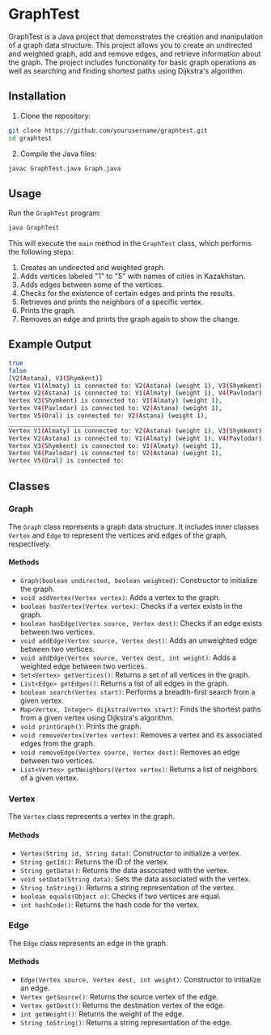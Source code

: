 # GraphTest

GraphTest is a Java project that demonstrates the creation and manipulation of a graph data structure. This project allows you to create an undirected and weighted graph, add and remove edges, and retrieve information about the graph. The project includes functionality for basic graph operations as well as searching and finding shortest paths using Dijkstra's algorithm.

## Installation

1. Clone the repository:

```sh
git clone https://github.com/yourusername/graphtest.git
cd graphtest
```

2. Compile the Java files:

```sh
javac GraphTest.java Graph.java
```

## Usage

Run the `GraphTest` program:

```sh
java GraphTest
```

This will execute the `main` method in the `GraphTest` class, which performs the following steps:

1. Creates an undirected and weighted graph.
2. Adds vertices labeled "1" to "5" with names of cities in Kazakhstan.
3. Adds edges between some of the vertices.
4. Checks for the existence of certain edges and prints the results.
5. Retrieves and prints the neighbors of a specific vertex.
6. Prints the graph.
7. Removes an edge and prints the graph again to show the change.

## Example Output

```sh
true
false
[V2(Astana), V3(Shymkent)]
Vertex V1(Almaty) is connected to: V2(Astana) (weight 1), V3(Shymkent) (weight 1), 
Vertex V2(Astana) is connected to: V1(Almaty) (weight 1), V4(Pavlodar) (weight 1), V5(Oral) (weight 1), 
Vertex V3(Shymkent) is connected to: V1(Almaty) (weight 1), 
Vertex V4(Pavlodar) is connected to: V2(Astana) (weight 1), 
Vertex V5(Oral) is connected to: V2(Astana) (weight 1), 
_____________________________
Vertex V1(Almaty) is connected to: V2(Astana) (weight 1), V3(Shymkent) (weight 1), 
Vertex V2(Astana) is connected to: V1(Almaty) (weight 1), V4(Pavlodar) (weight 1), 
Vertex V3(Shymkent) is connected to: V1(Almaty) (weight 1), 
Vertex V4(Pavlodar) is connected to: V2(Astana) (weight 1), 
Vertex V5(Oral) is connected to: 
```

## Classes

### Graph

The `Graph` class represents a graph data structure. It includes inner classes `Vertex` and `Edge` to represent the vertices and edges of the graph, respectively.

#### Methods

- `Graph(boolean undirected, boolean weighted)`: Constructor to initialize the graph.
- `void addVertex(Vertex vertex)`: Adds a vertex to the graph.
- `boolean hasVertex(Vertex vertex)`: Checks if a vertex exists in the graph.
- `boolean hasEdge(Vertex source, Vertex dest)`: Checks if an edge exists between two vertices.
- `void addEdge(Vertex source, Vertex dest)`: Adds an unweighted edge between two vertices.
- `void addEdge(Vertex source, Vertex dest, int weight)`: Adds a weighted edge between two vertices.
- `Set<Vertex> getVertices()`: Returns a set of all vertices in the graph.
- `List<Edge> getEdges()`: Returns a list of all edges in the graph.
- `boolean search(Vertex start)`: Performs a breadth-first search from a given vertex.
- `Map<Vertex, Integer> dijkstra(Vertex start)`: Finds the shortest paths from a given vertex using Dijkstra's algorithm.
- `void printGraph()`: Prints the graph.
- `void removeVertex(Vertex vertex)`: Removes a vertex and its associated edges from the graph.
- `void removeEdge(Vertex source, Vertex dest)`: Removes an edge between two vertices.
- `List<Vertex> getNeighbors(Vertex vertex)`: Returns a list of neighbors of a given vertex.

### Vertex

The `Vertex` class represents a vertex in the graph.

#### Methods

- `Vertex(String id, String data)`: Constructor to initialize a vertex.
- `String getId()`: Returns the ID of the vertex.
- `String getData()`: Returns the data associated with the vertex.
- `void setData(String data)`: Sets the data associated with the vertex.
- `String toString()`: Returns a string representation of the vertex.
- `boolean equals(Object o)`: Checks if two vertices are equal.
- `int hashCode()`: Returns the hash code for the vertex.

### Edge

The `Edge` class represents an edge in the graph.

#### Methods

- `Edge(Vertex source, Vertex dest, int weight)`: Constructor to initialize an edge.
- `Vertex getSource()`: Returns the source vertex of the edge.
- `Vertex getDest()`: Returns the destination vertex of the edge.
- `int getWeight()`: Returns the weight of the edge.
- `String toString()`: Returns a string representation of the edge.


